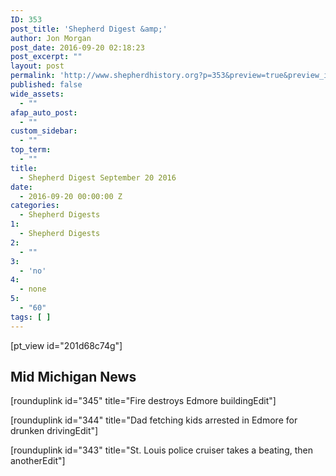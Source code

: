```yaml
---
ID: 353
post_title: 'Shepherd Digest &amp;'
author: Jon Morgan
post_date: 2016-09-20 02:18:23
post_excerpt: ""
layout: post
permalink: 'http://www.shepherdhistory.org?p=353&preview=true&preview_id=353'
published: false
wide_assets:
  - ""
afap_auto_post:
  - ""
custom_sidebar:
  - ""
top_term:
  - ""
title:
  - Shepherd Digest September 20 2016
date:
  - 2016-09-20 00:00:00 Z
categories:
  - Shepherd Digests
1:
  - Shepherd Digests
2:
  - ""
3:
  - 'no'
4:
  - none
5:
  - "60"
tags: [ ]
---
```

[pt_view id="201d68c74g"]
<h2>Mid Michigan News</h2>
[rounduplink id="345" title="Fire destroys Edmore buildingEdit"]

[rounduplink id="344" title="Dad fetching kids arrested in Edmore for drunken drivingEdit"]

[rounduplink id="343" title="St. Louis police cruiser takes a beating, then anotherEdit"]